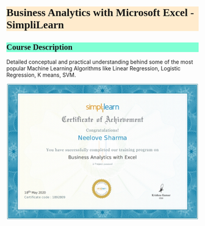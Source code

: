 <h1 style="background-color:BlanchedAlmond;font-family:Candara;">Business Analytics with Microsoft Excel - SimpliLearn</h1>

<h2 style="background-color:Aquamarine;font-family:Candara;">Course Description</h2>

Detailed conceptual and practical understanding behind some of the most popular Machine Learning Algorithms like Linear Regression, Logistic Regression, K means, SVM.


<img src="/images/BASL.jpg?raw=true"/>
